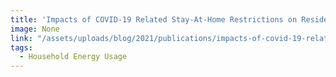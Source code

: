 ```yaml
---
title: 'Impacts of COVID-19 Related Stay-At-Home Restrictions on Residential Electricity Use and Implications for Future Grid Stability'
image: None
link: "/assets/uploads/blog/2021/publications/impacts-of-covid-19-related-stay-at-home-restrictions-on-residential-electricity-use.pdf"
tags:
  - Household Energy Usage
---
```

